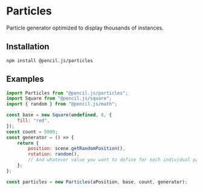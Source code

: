 # Particles

Particle generator optimized to display thousands of instances.


## Installation

    npm install @pencil.js/particles


## Examples

```js
import Particles from "@pencil.js/particles";
import Square from "@pencil.js/square";
import { random } from "@pencil.js/math";

const base = new Square(undefined, 8, {
    fill: "red",
});
const count = 5000;
const generator = () => {
    return {
        position: scene.getRandomPosition(),
        rotation: random(),
        // And whatever value you want to define for each individual particle
    };
};

const particles = new Particles(aPosition, base, count, generator);
```
